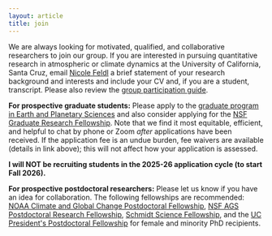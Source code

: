```yaml
---
layout: article 
title: join 
---
```


We are always looking for motivated, qualified, and collaborative researchers to join our group. If you are interested in pursuing quantitative research in atmospheric or climate dynamics at the University of California, Santa Cruz, email [Nicole Feldl](https://eps.ucsc.edu/faculty/index.php?uid=nfeldl) a brief statement of your research background and interests and include your CV and, if you are a student, transcript. Please also review the [group participation guide][guide].

**For prospective graduate students:** Please apply to the [graduate program in Earth and Planetary Sciences][epsgrad] and also consider applying for the [NSF Graduate Research Fellowship][nsfgrfp]. Note that we find it most equitable, efficient, and helpful to chat by phone or Zoom *after* applications have been received. If the application fee is an undue burden, fee waivers are available (details in link above); this will not affect how your application is assessed.     

**I will NOT be recruiting students in the 2025-26 application cycle (to start Fall 2026).**

**For prospective postdoctoral researchers:** Please let us know if you have an idea for collaboration. The following fellowships are recommended: [NOAA Climate and Global Change Postdoctoral Fellowship][noaacgc], [NSF AGS Postdoctoral Research Fellowship][nsfprf], [Schmidt Science Fellowship][schmidt], and the [UC President's Postdoctoral Fellowship][ucpres] for female and minority PhD recipients.

[nsfgrfp]: https://www.nsfgrfp.org/
[noaacgc]: https://cpaess.ucar.edu/cgc
[nsfprf]: https://www.nsf.gov/funding/pgm_summ.jsp?pims_id=12779&org=AGS&sel_org=AGS&from=fund
[jsmfpf]: https://www.jsmf.org/apply/fellowship/
[schmidt]: https://schmidtsciencefellows.org/
[ucpres]: https://ppfp.ucop.edu/info/
[nasa]: https://nspires.nasaprs.com/external/solicitations/summary.do?solId=%7B913A7DEE-2747-6539-130C-0AB1E2322F42%7D&path=future&method=init
[epsgrad]: https://eps.ucsc.edu/graduate/appl-adm.html
[nf]: https://eps.ucsc.edu/faculty/Profiles/fac-only.php?uid=nfeldl
[guide]: public/feldl-group-manual.pdf 
